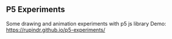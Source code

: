 ## P5 Experiments

Some drawing and animation experiments with p5 js library
Demo: https://rupindr.github.io/p5-experiments/
